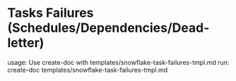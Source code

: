 # Tasks Failures (Schedules/Dependencies/Dead-letter)

usage: Use create-doc with templates/snowflake-task-failures-tmpl.md
run: create-doc templates/snowflake-task-failures-tmpl.md
